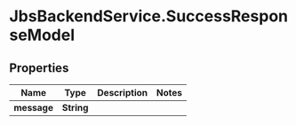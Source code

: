 # JbsBackendService.SuccessResponseModel

## Properties
Name | Type | Description | Notes
------------ | ------------- | ------------- | -------------
**message** | **String** |  | 
